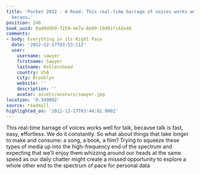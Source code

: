 ```yaml
---
title: 'Pocket 2012 - A Read: This real-time barrage of voices works well for talk,
  becaus…'
position: 246
book_uuid: 0ad0d9b9-7259-4e7a-8e99-10d91fc62e48
comments:
- body: Everything in its Right Pace
  date: '2012-12-17T03:53:11Z'
  user:
    username: sawyer
    firstname: Sawyer
    lastname: Hollenshead
    country: USA
    city: Brooklyn
    website: ''
    description: ''
    avatar: assets/avatars/sawyer.jpg
location: '0.349002'
source: readmill
highlighted_on: '2012-12-17T03:44:02.000Z'
---
```


This real-time barrage of voices works well for talk, because talk is fast, easy, effortless. We do it constantly. So what about things that take longer to make and consume: a song, a book, a film? Trying to squeeze these types of media up into the high-frequency end of the spectrum and expecting that we'll enjoy them whizzing around our heads at the same speed as our daily chatter might create a missed opportunity to explore a whole other end to the spectrum of pace for personal data